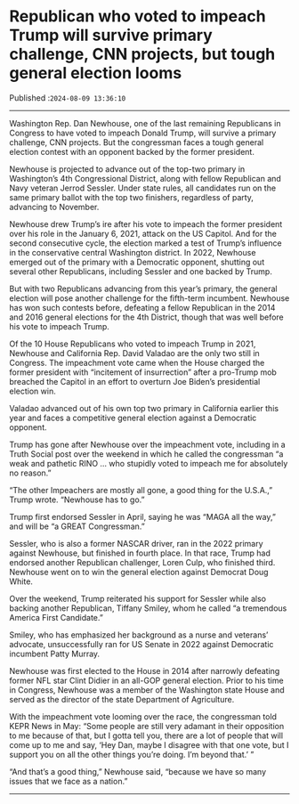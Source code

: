 # Republican who voted to impeach Trump will survive primary challenge, CNN projects, but tough general election looms

Published :`2024-08-09 13:36:10`

---

Washington Rep. Dan Newhouse, one of the last remaining Republicans in Congress to have voted to impeach Donald Trump, will survive a primary challenge, CNN projects. But the congressman faces a tough general election contest with an opponent backed by the former president.

Newhouse is projected to advance out of the top-two primary in Washington’s 4th Congressional District, along with fellow Republican and Navy veteran Jerrod Sessler. Under state rules, all candidates run on the same primary ballot with the top two finishers, regardless of party, advancing to November.

Newhouse drew Trump’s ire after his vote to impeach the former president over his role in the January 6, 2021, attack on the US Capitol. And for the second consecutive cycle, the election marked a test of Trump’s influence in the conservative central Washington district. In 2022, Newhouse emerged out of the primary with a Democratic opponent, shutting out several other Republicans, including Sessler and one backed by Trump.

But with two Republicans advancing from this year’s primary, the general election will pose another challenge for the fifth-term incumbent. Newhouse has won such contests before, defeating a fellow Republican in the 2014 and 2016 general elections for the 4th District, though that was well before his vote to impeach Trump.

Of the 10 House Republicans who voted to impeach Trump in 2021, Newhouse and California Rep. David Valadao are the only two still in Congress. The impeachment vote came when the House charged the former president with “incitement of insurrection” after a pro-Trump mob breached the Capitol in an effort to overturn Joe Biden’s presidential election win.

Valadao advanced out of his own top two primary in California earlier this year and faces a competitive general election against a Democratic opponent.

Trump has gone after Newhouse over the impeachment vote, including in a Truth Social post over the weekend in which he called the congressman “a weak and pathetic RINO … who stupidly voted to impeach me for absolutely no reason.”

“The other Impeachers are mostly all gone, a good thing for the U.S.A.,” Trump wrote. “Newhouse has to go.”

Trump first endorsed Sessler in April, saying he was “MAGA all the way,” and will be “a GREAT Congressman.”

Sessler, who is also a former NASCAR driver, ran in the 2022 primary against Newhouse, but finished in fourth place. In that race, Trump had endorsed another Republican challenger, Loren Culp, who finished third. Newhouse went on to win the general election against Democrat Doug White.

Over the weekend, Trump reiterated his support for Sessler while also backing another Republican, Tiffany Smiley, whom he called “a tremendous America First Candidate.”

Smiley, who has emphasized her background as a nurse and veterans’ advocate, unsuccessfully ran for US Senate in 2022 against Democratic incumbent Patty Murray.

Newhouse was first elected to the House in 2014 after narrowly defeating former NFL star Clint Didier in an all-GOP general election. Prior to his time in Congress, Newhouse was a member of the Washington state House and served as the director of the state Department of Agriculture.

With the impeachment vote looming over the race, the congressman told KEPR News in May: “Some people are still very adamant in their opposition to me because of that, but I gotta tell you, there are a lot of people that will come up to me and say, ‘Hey Dan, maybe I disagree with that one vote, but I support you on all the other things you’re doing. I’m beyond that.’ ”

“And that’s a good thing,” Newhouse said, “because we have so many issues that we face as a nation.”

---

